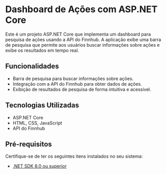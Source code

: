# Dashboard de Ações com ASP.NET Core

Este é um projeto ASP.NET Core que implementa um dashboard para pesquisa de ações usando a API do Finnhub. A aplicação exibe uma barra de pesquisa que permite aos usuários buscar informações sobre ações e exibe os resultados em tempo real.

## Funcionalidades

- Barra de pesquisa para buscar informações sobre ações.
- Integração com a API do Finnhub para obter dados de ações.
- Exibição de resultados de pesquisa de forma intuitiva e acessível.

## Tecnologias Utilizadas

- ASP.NET Core
- HTML, CSS, JavaScript
- API do Finnhub

## Pré-requisitos

Certifique-se de ter os seguintes itens instalados no seu sistema:

- [.NET SDK 8.0 ou superior](https://dotnet.microsoft.com/download) 
